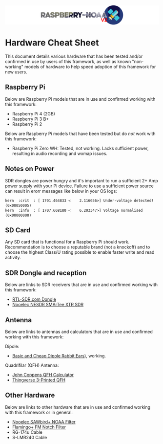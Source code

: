 ![Raspberry NOAA](../assets/header_1600_v2.png)

# Hardware Cheat Sheet

This document details various hardware that has been tested and/or confirmed in use by users of this framework, as well
as known "non-working" models of hardware to help speed adoption of this framework for new users.

## Raspberry Pi

Below are Raspberry Pi models that are in use and confirmed working with this framework:

* Raspberry Pi 4 (2GB)
* Raspberry Pi 3 B+
* Raspberry Pi 2

Below are Raspberry Pi models that have been tested but do *not* work with this framework:

* Raspberry Pi Zero WH: Tested, not working. Lacks sufficient power, resulting in audio recording and wxmap issues.

## Notes on Power

SDR dongles are power hungry and it's important to run a sufficient 2+ Amp power supply with your Pi device. Failure
to use a sufficient power source can result in erorr messages like below in your OS logs:

```
kern  :crit  : [ 1701.464833 <    2.116656>] Under-voltage detected! (0x00050005)
kern  :info  : [ 1707.668180 <    6.203347>] Voltage normalised (0x00000000)
```

## SD Card

Any SD card that is functional for a Raspberry Pi should work. Recommendation is to choose a reputable brand (not a knockoff)
and to choose the highest Class/U rating possible to enable faster write and read activity.

## SDR Dongle and reception

Below are links to SDR receivers that are in use and confirmed working with this framework:

* [RTL-SDR.com Dongle](https://www.rtl-sdr.com/buy-rtl-sdr-dvb-t-dongles/)
* [Nooelec NESDR SMArTee XTR SDR](https://www.nooelec.com/store/nesdr-smartee-xtr-sdr.html)

## Antenna

Below are links to antennas and calculators that are in use and confirmed working with this framework:

Dipole:

* [Basic and Cheap Dipole Rabbit Ears](https://jekhokie.github.io/noaa/satellite/rf/antenna/sdr/2019/05/31/noaa-satellite-imagery-sdr.html)), working.

Quadrifilar (QFH) Antenna:

* [John Coppens QFH Calculator](http://jcoppens.com/ant/qfh/index.en.php)
* [Thingverse 3-Printed QFH](https://www.thingiverse.com/make:768284)

## Other Hardware

Below are links to other hardware that are in use and confirmed working with this framework or in general:

* [Nooelec SAWbird+ NOAA Filter](https://www.nooelec.com/store/sdr/sdr-addons/sawbird-plus-noaa-308.html)
* [Flamingo+ FM Notch Filter](https://www.nooelec.com/store/sdr/sdr-addons/flamingo-plus-fm.html)
* RG-174u Cable
* S-LMR240 Cable
